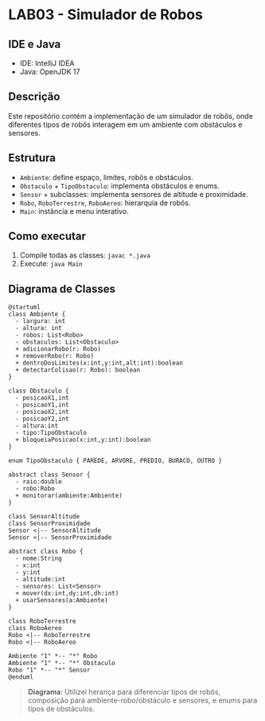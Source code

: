 
# LAB03 - Simulador de Robos

## IDE e Java
- IDE: IntelliJ IDEA
- Java: OpenJDK 17

## Descrição
Este repositório contém a implementação de um simulador de robôs, onde diferentes tipos de robôs interagem em um ambiente com obstáculos e sensores.

## Estrutura
- `Ambiente`: define espaço, limites, robôs e obstáculos.
- `Obstaculo` + `TipoObstaculo`: implementa obstáculos e enums.
- `Sensor` + subclasses: implementa sensores de altitude e proximidade.
- `Robo`, `RoboTerrestre`, `RoboAereo`: hierarquia de robôs.
- `Main`: instância e menu interativo.

## Como executar
1. Compile todas as classes: `javac *.java`
2. Execute: `java Main`

## Diagrama de Classes
```plantuml
@startuml
class Ambiente {
  - largura: int
  - altura: int
  - robos: List<Robo>
  - obstaculos: List<Obstaculo>
  + adicionarRobo(r: Robo)
  + removerRobo(r: Robo)
  + dentroDosLimites(x:int,y:int,alt:int):boolean
  + detectarColisao(r: Robo): boolean
}

class Obstaculo {
  - posicaoX1,int
  - posicaoY1,int
  - posicaoX2,int
  - posicaoY2,int
  - altura:int
  - tipo:TipoObstaculo
  + bloqueiaPosicao(x:int,y:int):boolean
}

enum TipoObstaculo { PAREDE, ARVORE, PREDIO, BURACO, OUTRO }

abstract class Sensor {
  - raio:double
  - robo:Robo
  + monitorar(ambiente:Ambiente)
}

class SensorAltitude
class SensorProximidade
Sensor <|-- SensorAltitude
Sensor <|-- SensorProximidade

abstract class Robo {
  - nome:String
  - x:int
  - y:int
  - altitude:int
  - sensores: List<Sensor>
  + mover(dx:int,dy:int,dh:int)
  + usarSensores(a:Ambiente)
}

class RoboTerrestre
class RoboAereo
Robo <|-- RoboTerrestre
Robo <|-- RoboAereo

Ambiente "1" *-- "*" Robo
Ambiente "1" *-- "*" Obstaculo
Robo "1" *-- "*" Sensor
@enduml
```

> **Diagrama**: Utilizei herança para diferenciar tipos de robôs, composição para ambiente-robo/obstáculo e sensores, e enums para tipos de obstáculos.
